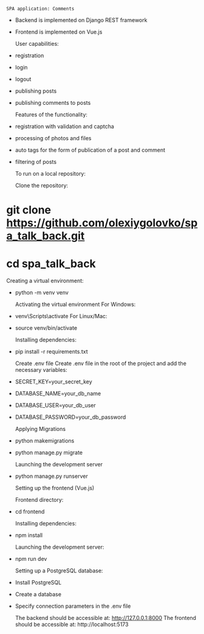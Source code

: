     SPA application: Comments

- Backend is implemented on Django REST framework
- Frontend is implemented on Vue.js

    User capabilities:

- registration
- login
- logout
- publishing posts
- publishing comments to posts

   Features of the functionality:

- registration with validation and captcha
- processing of photos and files
- auto tags for the form of publication of a post and comment
- filtering of posts

    To run on a local repository:

  Clone the repository:
# git clone https://github.com/olexiygolovko/spa_talk_back.git
# cd spa_talk_back

  Creating a virtual environment:
- python -m venv venv

  Activating the virtual environment
  For Windows:
- venv\Scripts\activate
  For Linux/Mac:
- source venv/bin/activate

  Installing dependencies:
- pip install -r requirements.txt

  Create .env file
  Create .env file in the root of the project and add the necessary variables:
- SECRET_KEY=your_secret_key
- DATABASE_NAME=your_db_name
- DATABASE_USER=your_db_user
- DATABASE_PASSWORD=your_db_password

  Applying Migrations
- python makemigrations
- python manage.py migrate

  Launching the development server
- python manage.py runserver

  Setting up the frontend (Vue.js)

  Frontend directory:
- cd frontend

  Installing dependencies:
- npm install

  Launching the development server:
- npm run dev

  Setting up a PostgreSQL database:
- Install PostgreSQL
- Create a database
- Specify connection parameters in the .env file

  The backend should be accessible at: http://127.0.0.1:8000
  The frontend should be accessible at: http://localhost:5173